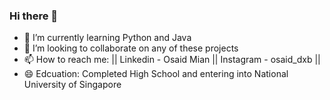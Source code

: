 ### Hi there 👋

- 🌱 I’m currently learning Python and Java 
- 👯 I’m looking to collaborate on any of these projects 
- 📫 How to reach me: || Linkedin - Osaid Mian || Instagram - osaid_dxb || 
- 😄 Edcuation: Completed High School and entering into National University of Singapore
